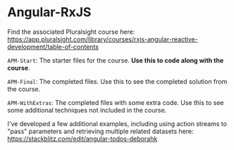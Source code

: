 # Angular-RxJS
Find the associated Pluralsight course here: https://app.pluralsight.com/library/courses/rxjs-angular-reactive-development/table-of-contents

`APM-Start`: The starter files for the course. **Use this to code along with the course**.

`APM-Final`: The completed files. Use this to see the completed solution from the course.

`APM-WithExtras`: The completed files with some extra code. Use this to see some additional techniques not included in the course.

I've developed a few additional examples, including using action streams to "pass" parameters and retrieving multiple related datasets here: https://stackblitz.com/edit/angular-todos-deborahk
